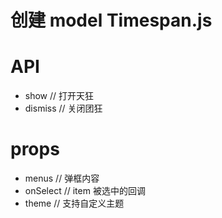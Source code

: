 # 创建 model Timespan.js

# API

- show  // 打开天狂
- dismiss // 关闭团狂

# props

- menus // 弹框内容
- onSelect // item 被选中的回调
- theme // 支持自定义主题

